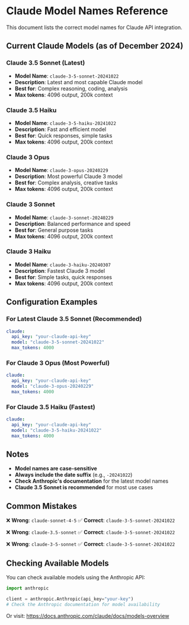 # Claude Model Names Reference

This document lists the correct model names for Claude API integration.

## Current Claude Models (as of December 2024)

### Claude 3.5 Sonnet (Latest)
- **Model Name**: `claude-3-5-sonnet-20241022`
- **Description**: Latest and most capable Claude model
- **Best for**: Complex reasoning, coding, analysis
- **Max tokens**: 4096 output, 200k context

### Claude 3.5 Haiku
- **Model Name**: `claude-3-5-haiku-20241022`
- **Description**: Fast and efficient model
- **Best for**: Quick responses, simple tasks
- **Max tokens**: 4096 output, 200k context

### Claude 3 Opus
- **Model Name**: `claude-3-opus-20240229`
- **Description**: Most powerful Claude 3 model
- **Best for**: Complex analysis, creative tasks
- **Max tokens**: 4096 output, 200k context

### Claude 3 Sonnet
- **Model Name**: `claude-3-sonnet-20240229`
- **Description**: Balanced performance and speed
- **Best for**: General purpose tasks
- **Max tokens**: 4096 output, 200k context

### Claude 3 Haiku
- **Model Name**: `claude-3-haiku-20240307`
- **Description**: Fastest Claude 3 model
- **Best for**: Simple tasks, quick responses
- **Max tokens**: 4096 output, 200k context

## Configuration Examples

### For Latest Claude 3.5 Sonnet (Recommended)
```yaml
claude:
  api_key: "your-claude-api-key"
  model: "claude-3-5-sonnet-20241022"
  max_tokens: 4000
```

### For Claude 3 Opus (Most Powerful)
```yaml
claude:
  api_key: "your-claude-api-key"
  model: "claude-3-opus-20240229"
  max_tokens: 4000
```

### For Claude 3.5 Haiku (Fastest)
```yaml
claude:
  api_key: "your-claude-api-key"
  model: "claude-3-5-haiku-20241022"
  max_tokens: 4000
```

## Notes

- **Model names are case-sensitive**
- **Always include the date suffix** (e.g., `-20241022`)
- **Check Anthropic's documentation** for the latest model names
- **Claude 3.5 Sonnet is recommended** for most use cases

## Common Mistakes

❌ **Wrong**: `claude-sonnet-4-5`
✅ **Correct**: `claude-3-5-sonnet-20241022`

❌ **Wrong**: `claude-3.5-sonnet`
✅ **Correct**: `claude-3-5-sonnet-20241022`

❌ **Wrong**: `claude-3-5-sonnet`
✅ **Correct**: `claude-3-5-sonnet-20241022`

## Checking Available Models

You can check available models using the Anthropic API:

```python
import anthropic

client = anthropic.Anthropic(api_key="your-key")
# Check the Anthropic documentation for model availability
```

Or visit: https://docs.anthropic.com/claude/docs/models-overview